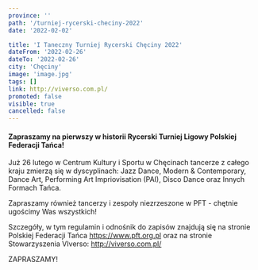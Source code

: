 ```yaml
---
province: ''
path: '/turniej-rycerski-checiny-2022'
date: '2022-02-02'

title: 'I Taneczny Turniej Rycerski Chęciny 2022'
dateFrom: '2022-02-26'
dateTo: '2022-02-26'
city: 'Chęciny'
image: 'image.jpg'
tags: []
link: http://viverso.com.pl/
promoted: false
visible: true
cancelled: false
---
```

#### Zapraszamy na pierwszy w historii Rycerski Turniej Ligowy Polskiej Federacji Tańca!

Już 26 lutego w Centrum Kultury i Sportu w Chęcinach tancerze z całego kraju zmierzą się w dyscyplinach: Jazz Dance, Modern & Contemporary, Dance Art, Performing Art Impriovisation (PAI), Disco Dance oraz Innych Formach Tańca.

Zapraszamy również tancerzy i zespoły niezrzeszone w PFT - chętnie ugościmy Was wszystkich!

Szczegóły, w tym regulamin i odnośnik do zapisów znajdują się na stronie Polskiej Federacji Tańca https://www.pft.org.pl oraz na stronie Stowarzyszenia VIverso: http://viverso.com.pl/

ZAPRASZAMY!
